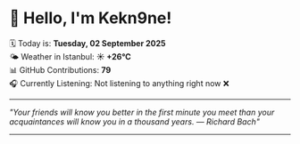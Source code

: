 # 👋 Hello, I'm Kekn9ne!

🗓️ Today is: **Tuesday, 02 September 2025**  
🌤️ Weather in Istanbul: **☀️   +26°C**  
📊 GitHub Contributions: **79**  
🎧 Currently Listening: Not listening to anything right now ❌

---

_"Your friends will know you better in the first minute you meet than your acquaintances will know you in a thousand years. — *Richard Bach*"_

---
